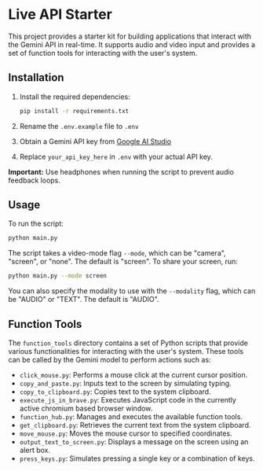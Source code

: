 # Live API Starter

This project provides a starter kit for building applications that interact with the Gemini API in real-time. It supports audio and video input and provides a set of function tools for interacting with the user's system.

## Installation

1. Install the required dependencies:

    ```bash
    pip install -r requirements.txt
    ```

2. Rename the `.env.example` file to `.env`

3. Obtain a Gemini API key from [Google AI Studio](https://aistudio.google.com/app/apikey)

4. Replace `your_api_key_here` in `.env` with your actual API key.

**Important:** Use headphones when running the script to prevent audio feedback loops.

## Usage

To run the script:

```bash
python main.py
```

The script takes a video-mode flag `--mode`, which can be "camera", "screen", or "none". The default is "screen". To share your screen, run:

```bash
python main.py --mode screen
```

You can also specify the modality to use with the `--modality` flag, which can be "AUDIO" or "TEXT". The default is "AUDIO".

## Function Tools

The `function_tools` directory contains a set of Python scripts that provide various functionalities for interacting with the user's system. These tools can be called by the Gemini model to perform actions such as:

-   `click_mouse.py`: Performs a mouse click at the current cursor position.
-   `copy_and_paste.py`: Inputs text to the screen by simulating typing.
-   `copy_to_clipboard.py`: Copies text to the system clipboard.
-   `execute_js_in_brave.py`: Executes JavaScript code in the currently active chromium based browser window.
-   `function_hub.py`: Manages and executes the available function tools.
-   `get_clipboard.py`: Retrieves the current text from the system clipboard.
-   `move_mouse.py`: Moves the mouse cursor to specified coordinates.
-   `output_text_to_screen.py`: Displays a message on the screen using an alert box.
-   `press_keys.py`: Simulates pressing a single key or a combination of keys.
